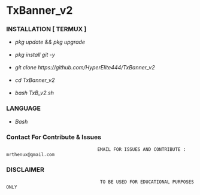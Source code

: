 # TxBanner_v2

### INSTALLATION [ TERMUX ]

<ul>
<li><i>pkg update && pkg upgrade</i></li><br>
<li><i>pkg install git -y</i></li><br>
<li><i>git clone https://github.com/HyperElite444/TxBanner_v2</i></li><br>
<li><i>cd TxBanner_v2</i></li><br>
<li><i>bash TxB_v2.sh</i></li>
</ul>

### LANGUAGE

<ul>
<li><i>Bash</i></li>
</ul>

### Contact For Contribute & Issues 

                                      EMAIL FOR ISSUES AND CONTRIBUTE : mrthenux@gmail.com

### DISCLAIMER
                                       TO BE USED FOR EDUCATIONAL PURPOSES ONLY
